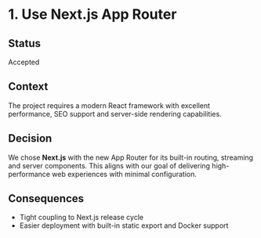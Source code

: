 # 1. Use Next.js App Router

## Status
Accepted

## Context
The project requires a modern React framework with excellent performance, SEO support and server-side rendering capabilities.

## Decision
We chose **Next.js** with the new App Router for its built-in routing, streaming and server components. This aligns with our goal of delivering high-performance web experiences with minimal configuration.

## Consequences
- Tight coupling to Next.js release cycle
- Easier deployment with built-in static export and Docker support
